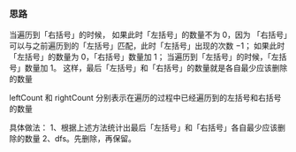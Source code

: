 ### 思路
当遍历到「右括号」的时候，
        如果此时「左括号」的数量不为 0，因为 「右括号」可以与之前遍历到的「左括号」匹配，此时「左括号」出现的次数 −1；
        如果此时「左括号」的数量为 0，「右括号」数量加 1；
当遍历到「左括号」的时候，「左括号」数量加 1。
这样，最后「左括号」和「右括号」的数量就是各自最少应该删除的数量

leftCount 和 rightCount 分别表示在遍历的过程中已经遍历到的左括号和右括号的数量

具体做法：
1、根据上述方法统计出最后「左括号」和「右括号」各自最少应该删除的数量
2、dfs。先删除，再保留。
